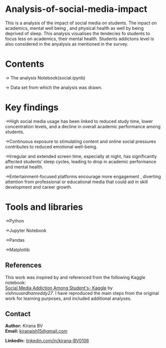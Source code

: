 # Analysis-of-social-media-impact
This is a analysis of the impact of social media on students. The inpact on academics, mental well being , and physical health as well by being deprived of sleep. This analysis visualises the tendecies fo students to focus less on academics, their mental health. Students addictons level is also considered in the anyalysis as mentioned in the survey.
# Contents
-> The analysis Notebook(social.ipynb)

-> Data set from which the analysis was drawn.
# Key findings
->High social media usage has been linked to reduced study time, lower concentration levels, and a decline in overall academic performance among students.

->Continuous exposure to stimulating content and online social pressures contributes to reduced emotional well-being.

->Irregular and extended screen time, especially at night, has significantly affected students’ sleep cycles, leading to drop in academic performance and mental health.

->Entertainment-focused platforms encourage more engagement , diverting attention from professional or educational media that could aid in skill development and career growth.
# Tools and libraries
->Python

->Jupyter Notebook

->Pandas

->Matplotlib

##  References
This work was inspired by and  referenced from the following Kaggle notebook:  
[Social Media Addiction Among Student's- Kaggle](https://www.kaggle.com/code/vishnuvardhanreddy27/social-media-addiction-among-student-s) by *vishnuvardhanreddy27*.
I have reproduced the main steps from the original work for learning purposes, and included additional analyses.


##  Contact
**Author:** Kirana BV   
**Email:** kiranaish15@gmail.com

**LinkedIn:** [linkedin.com/in/kirana-BV0106](https://linkedin.com/in/kirana-BV0106)

      
